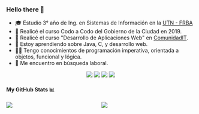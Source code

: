 ### Hello there 👋


- 🎓 Estudio 3° año de Ing. en Sistemas de Información en la [UTN - FRBA](http://www.sistemas.frba.utn.edu.ar/)
- 📕 Realicé el curso Codo a Codo del Gobierno de la Ciudad en 2019.
- 📗 Realicé el curso "Desarrollo de Aplicaciones Web" en [ComunidadIT](https://www.comunidadit.org/).
- 🌱 Estoy aprendiendo sobre Java, C, y desarrollo web.
- 👨‍💻 Tengo conocimientos de programación imperativa, orientada a objetos, funcional y lógica. 
- 🔭 Me encuentro en búsqueda laboral.

<p align="center">
<a href="https://www.linkedin.com/in/marcio-garozzo/"><img src="https://img.shields.io/badge/Marcio%20Garozzo-0077B5?style=for-the-badge&logo=linkedin&logoColor=white"></a>
<a href="https://github.com/marciondg"><img src="https://img.shields.io/badge/Marciondg-100000?style=for-the-badge&logo=github&logoColor=white"></a>
<a href="https://gitlab.com/marciondg"><img src="https://img.shields.io/badge/Marciondg-330F63?style=for-the-badge&logo=gitlab&logoColor=white"></a>
<a href="mailto:mndgarozzo@gmail.com"><img src="https://img.shields.io/badge/mndgarozzo@gmail.com-D14836?style=for-the-badge&logo=gmail&logoColor=white"></a> 
</p>

#### My GitHub Stats 📊
<p align="center">
<a href="https://github.com/anuraghazra/github-readme-stats">
  <img align="left" src="https://github-readme-stats.vercel.app/api?username=marciondg&count_private=true&show_icons=true&theme=dracula" />
</a>
<a href="https://github.com/anuraghazra/convoychat">
  <img align="center" src="https://github-readme-stats.vercel.app/api/top-langs/?username=marciondg&theme=dracula" />
</a>
</p>
